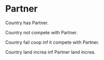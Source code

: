 # Partner

Country has Partner.

Country not compete with Partner.

Country fail coop inf it compete with Partner.

Country land increa inf Partner land increa.